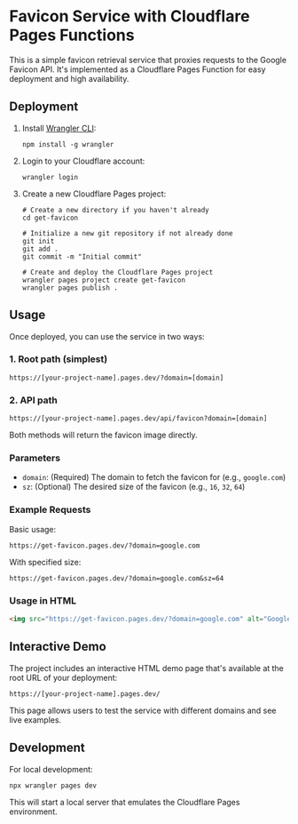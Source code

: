 # Favicon Service with Cloudflare Pages Functions

This is a simple favicon retrieval service that proxies requests to the Google Favicon API. It's implemented as a Cloudflare Pages Function for easy deployment and high availability.

## Deployment

1. Install [Wrangler CLI](https://developers.cloudflare.com/workers/wrangler/install-and-update/):
   ```
   npm install -g wrangler
   ```

2. Login to your Cloudflare account:
   ```
   wrangler login
   ```

3. Create a new Cloudflare Pages project:
   ```
   # Create a new directory if you haven't already
   cd get-favicon
   
   # Initialize a new git repository if not already done
   git init
   git add .
   git commit -m "Initial commit"
   
   # Create and deploy the Cloudflare Pages project
   wrangler pages project create get-favicon
   wrangler pages publish .
   ```

## Usage

Once deployed, you can use the service in two ways:

### 1. Root path (simplest)

```
https://[your-project-name].pages.dev/?domain=[domain]
```

### 2. API path

```
https://[your-project-name].pages.dev/api/favicon?domain=[domain]
```

Both methods will return the favicon image directly.

### Parameters

- `domain`: (Required) The domain to fetch the favicon for (e.g., `google.com`)
- `sz`: (Optional) The desired size of the favicon (e.g., `16`, `32`, `64`)

### Example Requests

Basic usage:
```
https://get-favicon.pages.dev/?domain=google.com
```

With specified size:
```
https://get-favicon.pages.dev/?domain=google.com&sz=64
```

### Usage in HTML

```html
<img src="https://get-favicon.pages.dev/?domain=google.com" alt="Google Favicon">
```

## Interactive Demo

The project includes an interactive HTML demo page that's available at the root URL of your deployment:

```
https://[your-project-name].pages.dev/
```

This page allows users to test the service with different domains and see live examples.

## Development

For local development:

```
npx wrangler pages dev
```

This will start a local server that emulates the Cloudflare Pages environment.
